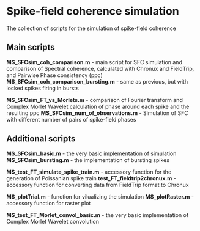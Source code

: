 # Spike-field coherence simulation
The collection of scripts for the simulation of spike-field coherence

## Main scripts

**MS_SFCsim_coh_comparison.m** - main script for SFC simulation and comparison of Spectral coherence, calculated with Chronux and FieldTrip, and Pairwise Phase consistency (ppc)
**MS_SFCsim_coh_comparison_bursting.m** - same as previous, but with locked spikes firing in bursts

**MS_SFCsim_FT_vs_Morlets.m** - comparison of Fourier transform and Complex Morlet Wavelet calculation of phase around each spike and the resulting ppc
**MS_SFCsim_num_of_observations.m** - Simulation of SFC with different number of pairs of spike-field phases


## Additional scripts

**MS_SFCsim_basic.m** - the very basic implementation of simulation 
**MS_SFCsim_bursting.m** - the implementation of bursting spikes

**MS_test_FT_simulate_spike_train.m** - accessory function for the generation of Poissanian spike train
**test_FT_fieldtrip2chronux.m** - accessory function for converting data from FieldTrip format to Chronux

**MS_plotTrial.m** - function for vilualizing the simulation
**MS_plotRaster.m** - accessory function for raster plot

**MS_test_FT_Morlet_convol_basic.m** - the very basic implementation of Complex Morlet Wavelet convolution

